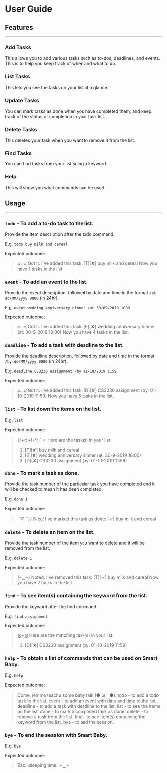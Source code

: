 # User Guide


## Features 
-------------------------------------------------------------------------------------------
### Add Tasks
This allows you to add various tasks such as to-dos, deadlines, and events.
This is to help you keep track of when and what to do.

### List Tasks
This lets you see the tasks on your list at a glance.

### Update Tasks
You can mark tasks as done when you have completed them, and keep track of the status of completion in your task list.

### Delete Tasks
This deletes your task when you want to remove it from the list.

### Find Tasks
You can find tasks from your list suing a keyword.

### Help
This will show you what commands can be used.


## Usage
-------------------------------------------------------------------------------------------
### `todo` - To add a to-do task to the list.

Provide the item description after the todo command.

E.g. `todo buy milk and cereal`

Expected outcome:
> ಥ◡ಥ Got it. I've added this task:
> [T][✘] buy milk and cereal
> Now you have 1 tasks in the list

### `event` - To add an event to the list.

Provide the event description, followed by date and time in the format `/at dd/MM/yyyy 0000` (in 24hr).

E.g. `event wedding anniversary dinner /at 30/09/2019 1800`

Expected outcome:
> ಥ◡ಥ Got it. I've added this task:
> [E][✘] wedding anniversary dinner (at: 30-9-2019 18:00)
> Now you have 4 tasks in the list.

### `deadline` - To add a task with deadline to the list.

Provide the deadline description, followed by date and time in the format `/by dd/MM/yyyy 0000` (in 24hr).

E.g. `deadline CS3230 assignment /by 01/10/2019 1159`

Expected outcome:
> ಥ◡ಥ Got it. I've added this task:
> [D][✘] CS3230 assignment (by: 01-10-2019 11:59)
> Now you have 5 tasks in the list.

### `list` - To list down the items on the list.

E.g. `list`

Expected outcome:
> (ﾉ◕ヮ◕)ﾉ*:･ﾟ✧ Here are the task(s) in your list:
> 1. [T][✘] buy milk and cereal
> 2. [E][✘] wedding anniversary dinner (at: 30-9-2019 18:00)
> 3. [D][✘] CS3230 assignment (by: 01-10-2019 11:59)

### `done` - To mark a task as done.

Provide the task number of the particular task you have completed and it will be checked to mean it has been completed.

E.g. `done 1`

Expected outcome:
> ' ▽ '  )ﾉ Nice! I've marked this task as done:
> [✓] buy milk and cereal

### `delete` - To delete an item on the list.

Provide the task number of the item you want to delete and it will be removed from the list.

E.g. `delete 1`

Expected outcome:
> (¬‿¬) Noted. I've removed this task:
> [T][✓] buy milk and cereal
> Now you have 2 tasks in the list.

### `find` - To see item(s) containing the keyword from the list.

Provide the keyword after the find command.

E.g. `find assignment`

Expected outcome:
> இ~இ Here are the matching task(s) in your list:
> 1. [D][✘] CS3230 assignment (by: 01-10-2019 11:59)

### `help` - To obtain a list of commands that can be used on Smart Baby.

E.g. `help`

Expected outcome:
> Come, lemme teachu some baby talk (●´ω｀●):
> todo - to add a todo task to the list.
> event - to add an event with date and time to the list.
> deadline - to add a task with deadline to the list.
> list - to see the items on the list.
> done - to mark a completed task as done.
> delete - to remove a task from the list.
> find - to see item(s) containing the keyword from the list.
> bye - to end the session.

### `bye` - To end the session with Smart Baby.

E.g. `bye`

Expected outcome:
> Zzz...sleeping time! ≖‿≖
